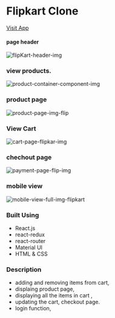# Flipkart Clone 
[Visit App](https://clone-flipkart.web.app/)

#### page header
![flipKart-header-img](https://user-images.githubusercontent.com/99624725/230488351-85f924bc-b5f5-429a-81b1-5b44ddbeb9ce.png)

###  view products.
![product-container-component-img](https://user-images.githubusercontent.com/99624725/230488487-76bac00c-e034-4d38-8fe7-084aed89db78.png)

### product page
![product-page-img-flip](https://user-images.githubusercontent.com/99624725/230488680-ace7ac78-5858-4a2f-ba67-d05c1b56189b.png)

### View Cart
![cart-page-flipkar-img](https://user-images.githubusercontent.com/99624725/230488770-2f563e85-8791-48a5-af67-4dc79118a360.png)

### chechout page
![payment-page-flip-img](https://user-images.githubusercontent.com/99624725/230488803-c6d13b83-949a-4d66-8052-b674ecf8d8cd.png)

### mobile view
![mobile-view-full-img-flipkart](https://user-images.githubusercontent.com/99624725/230488595-322d6987-1621-4bbf-9996-1391537f7858.png)

### Built Using 
 - React.js
 - react-redux
 - react-router
 - Material UI
 - HTML & CSS

### Description 
- adding and removing items from cart, 
- displaing product page, 
- displaying  all the items in cart , 
- updating the cart, checkout page.
- login function,
